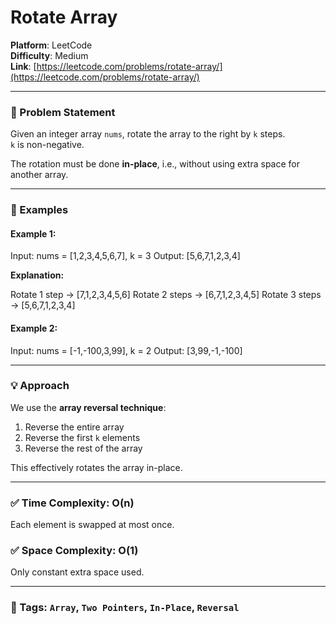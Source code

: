 # Rotate Array

**Platform**: LeetCode  
**Difficulty**: Medium  
**Link**: [https://leetcode.com/problems/rotate-array/](https://leetcode.com/problems/rotate-array/)

---

### 🧠 Problem Statement

Given an integer array `nums`, rotate the array to the right by `k` steps.  
`k` is non-negative.

The rotation must be done **in-place**, i.e., without using extra space for another array.

---

### 🧪 Examples

#### Example 1:
Input: nums = [1,2,3,4,5,6,7], k = 3
Output: [5,6,7,1,2,3,4]

**Explanation:**

Rotate 1 step → [7,1,2,3,4,5,6]
Rotate 2 steps → [6,7,1,2,3,4,5]
Rotate 3 steps → [5,6,7,1,2,3,4]


#### Example 2:
Input: nums = [-1,-100,3,99], k = 2
Output: [3,99,-1,-100]

---

### 💡 Approach

We use the **array reversal technique**:

1. Reverse the entire array
2. Reverse the first `k` elements
3. Reverse the rest of the array

This effectively rotates the array in-place.

---

### ✅ Time Complexity: O(n)
Each element is swapped at most once.

### ✅ Space Complexity: O(1)
Only constant extra space used.

---

### 📌 Tags: `Array`, `Two Pointers`, `In-Place`, `Reversal`
